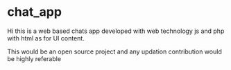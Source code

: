 # chat_app


Hi this is a web based chats app developed with web technology js and php with html as for UI content.

This would be an open source project and any updation contribution would be highly referable

